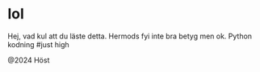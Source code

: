 # lol
Hej, vad kul att du läste detta. 
Hermods fyi inte bra betyg men ok.  Python kodning 
#just high

@2024 Höst
